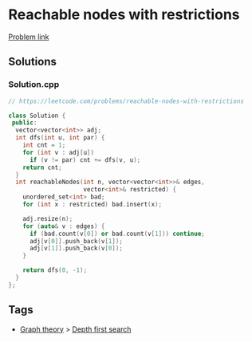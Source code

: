 # Reachable nodes with restrictions

[Problem link](https://leetcode.com/problems/reachable-nodes-with-restrictions)

## Solutions


### Solution.cpp
```cpp
// https://leetcode.com/problems/reachable-nodes-with-restrictions

class Solution {
 public:
  vector<vector<int>> adj;
  int dfs(int u, int par) {
    int cnt = 1;
    for (int v : adj[u])
      if (v != par) cnt += dfs(v, u);
    return cnt;
  }
  int reachableNodes(int n, vector<vector<int>>& edges,
                     vector<int>& restricted) {
    unordered_set<int> bad;
    for (int x : restricted) bad.insert(x);

    adj.resize(n);
    for (auto& v : edges) {
      if (bad.count(v[0]) or bad.count(v[1])) continue;
      adj[v[0]].push_back(v[1]);
      adj[v[1]].push_back(v[0]);
    }

    return dfs(0, -1);
  }
};
```
## Tags

* [Graph theory](/Collections/graph-theory.md#graph-theory) > [Depth first search](/Collections/graph-theory.md#depth-first-search)
